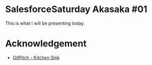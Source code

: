 # SalesforceSaturday Akasaka #01
This is what I will be presenting today.

# Acknowledgement
- [GitPitch - Kitchen Sink](https://github.com/gitpitch/kitchen-sink)
